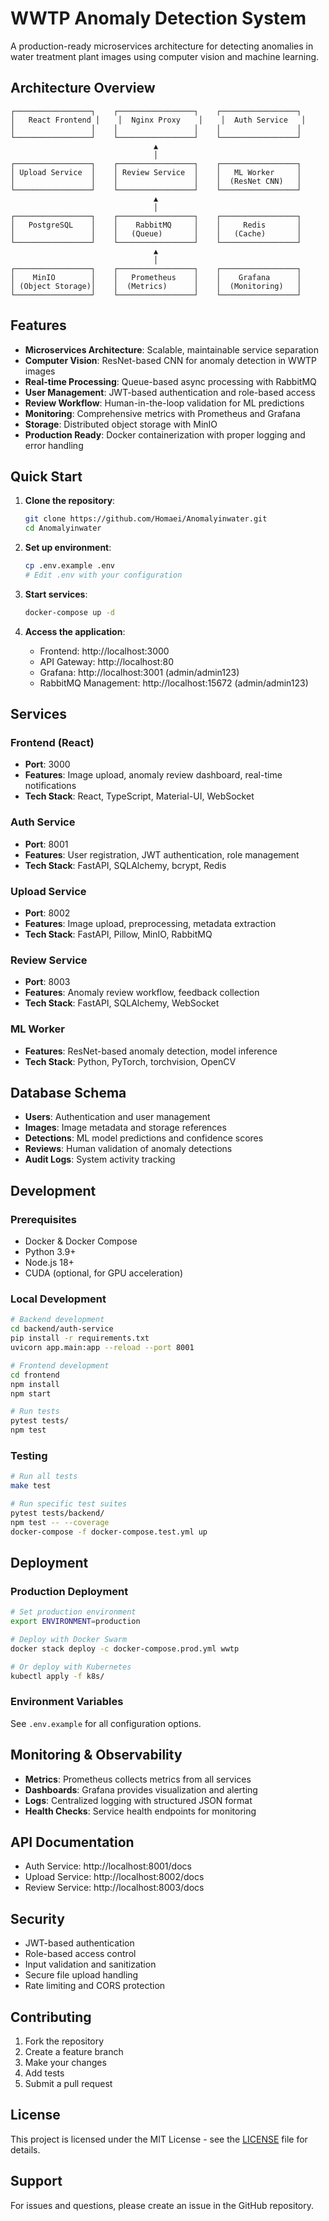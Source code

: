 # WWTP Anomaly Detection System

A production-ready microservices architecture for detecting anomalies in water treatment plant images using computer vision and machine learning.

## Architecture Overview

```
┌─────────────────┐    ┌─────────────────┐    ┌─────────────────┐
│   React Frontend │    │  Nginx Proxy    │    │  Auth Service   │
│                 │    │                 │    │                 │
└─────────────────┘    └─────────────────┘    └─────────────────┘
                                ▲
                                │
┌─────────────────┐    ┌─────────────────┐    ┌─────────────────┐
│ Upload Service  │    │ Review Service  │    │   ML Worker     │
│                 │    │                 │    │  (ResNet CNN)   │
└─────────────────┘    └─────────────────┘    └─────────────────┘
                                ▲
                                │
┌─────────────────┐    ┌─────────────────┐    ┌─────────────────┐
│   PostgreSQL    │    │    RabbitMQ     │    │     Redis       │
│                 │    │   (Queue)       │    │   (Cache)       │
└─────────────────┘    └─────────────────┘    └─────────────────┘
                                ▲
                                │
┌─────────────────┐    ┌─────────────────┐    ┌─────────────────┐
│    MinIO        │    │   Prometheus    │    │    Grafana      │
│ (Object Storage)│    │  (Metrics)      │    │  (Monitoring)   │
└─────────────────┘    └─────────────────┘    └─────────────────┘
```

## Features

- **Microservices Architecture**: Scalable, maintainable service separation
- **Computer Vision**: ResNet-based CNN for anomaly detection in WWTP images
- **Real-time Processing**: Queue-based async processing with RabbitMQ
- **User Management**: JWT-based authentication and role-based access
- **Review Workflow**: Human-in-the-loop validation for ML predictions
- **Monitoring**: Comprehensive metrics with Prometheus and Grafana
- **Storage**: Distributed object storage with MinIO
- **Production Ready**: Docker containerization with proper logging and error handling

## Quick Start

1. **Clone the repository**:
   ```bash
   git clone https://github.com/Homaei/Anomalyinwater.git
   cd Anomalyinwater
   ```

2. **Set up environment**:
   ```bash
   cp .env.example .env
   # Edit .env with your configuration
   ```

3. **Start services**:
   ```bash
   docker-compose up -d
   ```

4. **Access the application**:
   - Frontend: http://localhost:3000
   - API Gateway: http://localhost:80
   - Grafana: http://localhost:3001 (admin/admin123)
   - RabbitMQ Management: http://localhost:15672 (admin/admin123)

## Services

### Frontend (React)
- **Port**: 3000
- **Features**: Image upload, anomaly review dashboard, real-time notifications
- **Tech Stack**: React, TypeScript, Material-UI, WebSocket

### Auth Service
- **Port**: 8001
- **Features**: User registration, JWT authentication, role management
- **Tech Stack**: FastAPI, SQLAlchemy, bcrypt, Redis

### Upload Service
- **Port**: 8002
- **Features**: Image upload, preprocessing, metadata extraction
- **Tech Stack**: FastAPI, Pillow, MinIO, RabbitMQ

### Review Service
- **Port**: 8003
- **Features**: Anomaly review workflow, feedback collection
- **Tech Stack**: FastAPI, SQLAlchemy, WebSocket

### ML Worker
- **Features**: ResNet-based anomaly detection, model inference
- **Tech Stack**: Python, PyTorch, torchvision, OpenCV

## Database Schema

- **Users**: Authentication and user management
- **Images**: Image metadata and storage references
- **Detections**: ML model predictions and confidence scores
- **Reviews**: Human validation of anomaly detections
- **Audit Logs**: System activity tracking

## Development

### Prerequisites
- Docker & Docker Compose
- Python 3.9+
- Node.js 18+
- CUDA (optional, for GPU acceleration)

### Local Development
```bash
# Backend development
cd backend/auth-service
pip install -r requirements.txt
uvicorn app.main:app --reload --port 8001

# Frontend development
cd frontend
npm install
npm start

# Run tests
pytest tests/
npm test
```

### Testing
```bash
# Run all tests
make test

# Run specific test suites
pytest tests/backend/
npm test -- --coverage
docker-compose -f docker-compose.test.yml up
```

## Deployment

### Production Deployment
```bash
# Set production environment
export ENVIRONMENT=production

# Deploy with Docker Swarm
docker stack deploy -c docker-compose.prod.yml wwtp

# Or deploy with Kubernetes
kubectl apply -f k8s/
```

### Environment Variables
See `.env.example` for all configuration options.

## Monitoring & Observability

- **Metrics**: Prometheus collects metrics from all services
- **Dashboards**: Grafana provides visualization and alerting
- **Logs**: Centralized logging with structured JSON format
- **Health Checks**: Service health endpoints for monitoring

## API Documentation

- Auth Service: http://localhost:8001/docs
- Upload Service: http://localhost:8002/docs
- Review Service: http://localhost:8003/docs

## Security

- JWT-based authentication
- Role-based access control
- Input validation and sanitization
- Secure file upload handling
- Rate limiting and CORS protection

## Contributing

1. Fork the repository
2. Create a feature branch
3. Make your changes
4. Add tests
5. Submit a pull request

## License

This project is licensed under the MIT License - see the [LICENSE](LICENSE) file for details.

## Support

For issues and questions, please create an issue in the GitHub repository.